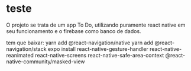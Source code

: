 # teste
O projeto se trata de um app To Do, utilizando puramente react native em seu funcionamento e o firebase como banco de dados.

tem que baixar:
yarn add @react-navigation/native
yarn add @react-navigation/stack
expo install react-native-gesture-handler react-native-reanimated react-native-screens react-native-safe-area-context @react-native-community/masked-view
